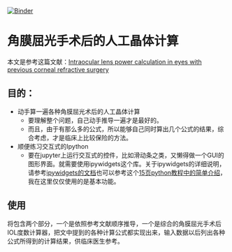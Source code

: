 [![Binder](https://mybinder.org/badge_logo.svg)](https://mybinder.org/v2/gh/goldengrape/IOL_calculate_with_post_corneal_refractive_surgery/master)

# 角膜屈光手术后的人工晶体计算

本文是参考这篇文献：[Intraocular lens power calculation in eyes with previous corneal refractive surgery](https://www.ncbi.nlm.nih.gov/pmc/articles/PMC6053834/)

## 目的：

* 动手算一遍各种角膜屈光术后的人工晶体计算
    * 要理解整个问题，自己动手推导一遍才是最好的。
    * 而且，由于有那么多的公式，所以能够自己同时算出几个公式的结果，综合考虑，才是临床上比较保险的方法。
* 顺便练习交互式的Ipython
    * 要在jupyter上运行交互式的控件，比如滑动条之类，又懒得做一个GUI的图形界面。就需要使用ipywidgets这个库。关于ipywidgets的详细说明，请参考[ipywidgets的文档](https://ipywidgets.readthedocs.io/)也可以参考这个[15页python教程中的简单介绍](https://github.com/goldengrape/PartIA-Computing-Michaelmas-zh-CN/blob/master/zh-CN/08%20Plotting.ipynb)，我在这里仅仅使用的是基本功能。

## 使用

将包含两个部分，一个是依照参考文献顺序推导，一个是综合的角膜屈光手术后IOL度数计算器，把文中提到的各种计算公式都实现出来，输入数据以后列出各种公式所得到的计算结果，供临床医生参考。